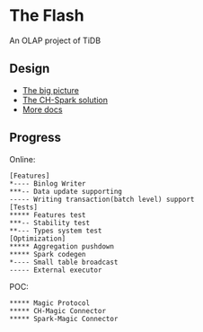 # The Flash
An OLAP project of TiDB

## Design
* [The big picture](./docs/the-big-picture.md)
* [The CH-Spark solution](./docs/ch-spark-tcp.md)
* [More docs](./docs)

## Progress
Online:
```
[Features]
*---- Binlog Writer
***-- Data update supporting
----- Writing transaction(batch level) support
[Tests]
***** Features test
***-- Stability test
**--- Types system test
[Optimization]
***** Aggregation pushdown
***** Spark codegen
*---- Small table broadcast
----- External executor
```
POC:
```
***** Magic Protocol
***** CH-Magic Connector
***** Spark-Magic Connector
```
